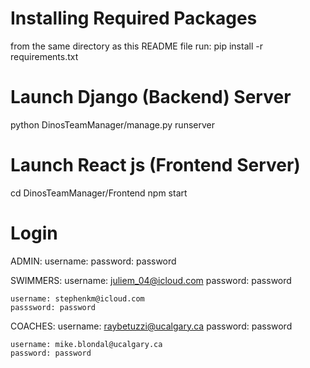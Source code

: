 # Installing Required Packages
from the same directory as this README file run:
pip install -r requirements.txt

# Launch Django (Backend) Server
python DinosTeamManager/manage.py runserver

# Launch React js (Frontend Server)
cd DinosTeamManager/Frontend
npm start

# Login
ADMIN:
    username: 
    password: password

SWIMMERS:
    username: juliem_04@icloud.com
    password: password

    username: stephenkm@icloud.com
    passsword: password

COACHES:
    username: raybetuzzi@ucalgary.ca
    password: password

    username: mike.blondal@ucalgary.ca
    password: password
